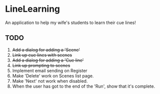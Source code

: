 LineLearning
============

An application to help my wife's students to learn their cue lines!


TODO
----
 1) ~~Add a dialog for adding a 'Scene'~~
 2) ~~Link up cue lines with scenes~~
 3) ~~Add a dialog for adding a 'Cue line'~~
 4) ~~Link up prompting to scenes~~
 5) Implement email sending on Register
 6) Make 'Delete' work on Scenes list page.
 7) Make 'Next' not work when disabled.
 8) When the user has got to the end of the 'Run', show that it's complete.
